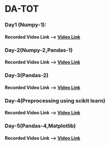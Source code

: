 # DA-TOT

### Day1 (Numpy-1):
#### Recorded Video Link --> [Video Link](https://transcripts.gotomeeting.com/#/s/da5bf9e0aba27cab55a4ee07b0f0c3060ce8594a7be97fd52db325d46260e0da)

### Day-2(Numpy-2,Pandas-1)
#### Recorded Video Link --> [Video Link](https://transcripts.gotomeeting.com/#/s/216a334d73924dcd79bc2d0bac9d5d8bf9e929d0d55ec20a4b9b80175f2791bc)

### Day-3(Pandas-2)
#### Recorded Video Link --> [Video Link](https://transcripts.gotomeeting.com/#/s/0ff9c3dbfa7fa3deaa39222dc4227241340c22e7213a8a778e75380b4d089d6b)

### Day-4(Preprocessing using scikit learn)
#### Recorded Video Link --> [Video Link](https://drive.google.com/file/d/1meoTwA1lVzSHvRPGwCLUOMQP3WTqOrXn/view?usp=sharing)

### Day-5(Pandas-4,Matplotlib)
#### Recorded Video Link --> [Video Link](https://transcripts.gotomeeting.com/#/s/bc89d0026b362710f5a488d1f7c5db4b60bca9674536f3d18a223d58f8732ad9)
